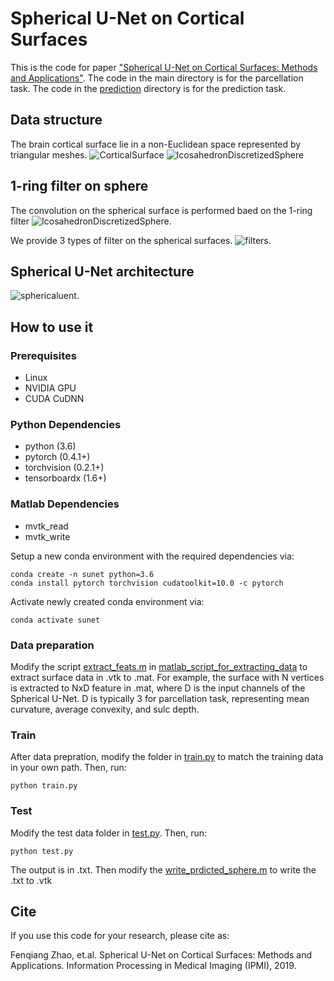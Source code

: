 # Spherical U-Net on Cortical Surfaces
This is the code for paper ["Spherical U-Net on Cortical Surfaces: Methods and Applications"](https://link.springer.com/chapter/10.1007/978-3-030-20351-1_67). The code in the main directory is for the parcellation task. The code in the [prediction](https://github.com/zhaofenqiang/Spherical_U-Net/tree/master/prediction) directory is for the prediction task.

## Data structure
The brain cortical surface lie in a non-Euclidean space represented by triangular meshes.
![CorticalSurface](https://raw.githubusercontent.com/zhaofenqiang/Spherical_U-Net/master/images/figure_OrigSurf_SphereSurf.png) ![IcosahedronDiscretizedSphere](https://raw.githubusercontent.com/zhaofenqiang/Spherical_U-Net/master/images/figure_12-10242_spherical_surfaces.png) 

## 1-ring filter on sphere
The convolution on the spherical surface is performed baed on the 1-ring filter
![IcosahedronDiscretizedSphere](https://raw.githubusercontent.com/zhaofenqiang/Spherical_U-Net/master/images/figure_convolution.png).

We provide 3 types of filter on the spherical surfaces.
![filters](https://raw.githubusercontent.com/zhaofenqiang/Spherical_U-Net/master/images/figure_filters.png).

## Spherical U-Net architecture
![sphericaluent](https://raw.githubusercontent.com/zhaofenqiang/Spherical_U-Net/master/images/figure_unet.png).


## How to use it
### Prerequisites
- Linux
- NVIDIA GPU
- CUDA CuDNN

### Python Dependencies
- python (3.6)
- pytorch (0.4.1+)
- torchvision (0.2.1+)
- tensorboardx (1.6+)

### Matlab Dependencies
- mvtk_read
- mvtk_write

Setup a new conda environment with the required dependencies via:
```
conda create -n sunet python=3.6 
conda install pytorch torchvision cudatoolkit=10.0 -c pytorch
``` 
Activate newly created conda environment via:
```
conda activate sunet
```

### Data preparation
Modify the script [extract_feats.m](https://github.com/zhaofenqiang/Spherical_U-Net/blob/master/matlab_script_for_extracting_data/extract_feats.m) in [matlab_script_for_extracting_data](https://github.com/zhaofenqiang/Spherical_U-Net/tree/master/matlab_script_for_extracting_data) to extract surface data in .vtk to .mat. For example, the surface with N vertices is extracted to NxD feature in .mat, where D is the input channels of the Spherical U-Net. D is typically 3 for parcellation task, representing mean curvature, average convexity, and sulc depth.

### Train
After data prepration, modify the folder in [train.py](https://github.com/zhaofenqiang/Spherical_U-Net/blob/master/train.py) to match the training data in your own path. Then, run:
```
python train.py
```

### Test
Modify the test data folder in [test.py](https://github.com/zhaofenqiang/Spherical_U-Net/blob/master/test.py). Then, run:
```
python test.py
```
The output is in .txt. Then modify the [write_prdicted_sphere.m](https://github.com/zhaofenqiang/Spherical_U-Net/blob/master/matlab_script_for_extracting_data/write_prdicted_sphere.m) to write the .txt to .vtk

## Cite
If you use this code for your research, please cite as:

Fenqiang Zhao, et.al. Spherical U-Net on Cortical Surfaces: Methods and Applications. Information Processing in Medical Imaging (IPMI), 2019.

